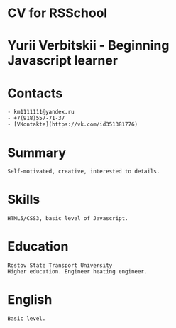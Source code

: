 # CV for RSSchool

# Yurii Verbitskii - Beginning Javascript learner

# Contacts

    - km1111111@yandex.ru
    - +7(918)557-71-37
    - [VKontakte](https://vk.com/id351381776)

# Summary
    Self-motivated, creative, interested to details.

# Skills
    HTML5/CSS3, basic level of Javascript.

# Education
    Rostov State Transport University
    Higher education. Engineer heating engineer.

# English
    Basic level.
